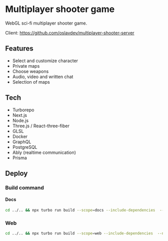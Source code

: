 # Multiplayer shooter game

WebGL sci-fi multiplayer shooter game.

Client: https://github.com/oslavdev/multiplayer-shooter-server

## Features

- Select and customize character
- Private maps
- Choose weapons
- Audio, video and written chat
- Selection of maps

## Tech

- Turborepo
- Next.js
- Node.js 
- Three.js / React-three-fiber
- GLSL
- Docker
- GraphQL
- PostgreSQL
- Ably (realtime communication)
- Prisma

## Deploy

### Build command

#### Docs

```bash
cd ../.. && npx turbo run build --scope=docs --include-dependencies  --no-deps
```

### Web
```bash
cd ../.. && npx turbo run build --scope=web --include-dependencies  --no-deps
```
